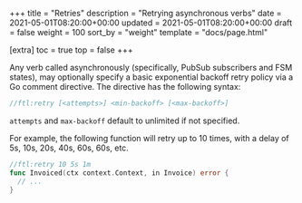 +++
title = "Retries"
description = "Retrying asynchronous verbs"
date = 2021-05-01T08:20:00+00:00
updated = 2021-05-01T08:20:00+00:00
draft = false
weight = 100
sort_by = "weight"
template = "docs/page.html"

[extra]
toc = true
top = false
+++

Any verb called asynchronously (specifically, PubSub subscribers and FSM states), may optionally specify a basic exponential backoff retry policy via a Go comment directive. The directive has the following syntax:

```go
//ftl:retry [<attempts>] <min-backoff> [<max-backoff>]
```

`attempts` and `max-backoff` default to unlimited if not specified.

For example, the following function will retry up to 10 times, with a delay of 5s, 10s, 20s, 40s, 60s, 60s, etc.

```go
//ftl:retry 10 5s 1m
func Invoiced(ctx context.Context, in Invoice) error {
  // ...
}
```

